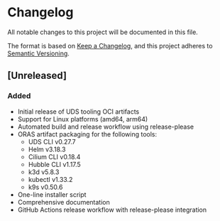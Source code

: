 # Changelog

All notable changes to this project will be documented in this file.

The format is based on [Keep a Changelog](https://keepachangelog.com/en/1.0.0/),
and this project adheres to [Semantic Versioning](https://semver.org/spec/v2.0.0.html).

## [Unreleased]

### Added

- Initial release of UDS tooling OCI artifacts
- Support for Linux platforms (amd64, arm64)
- Automated build and release workflow using release-please
- ORAS artifact packaging for the following tools:
  - UDS CLI v0.27.7
  - Helm v3.18.3
  - Cilium CLI v0.18.4
  - Hubble CLI v1.17.5
  - k3d v5.8.3
  - kubectl v1.33.2
  - k9s v0.50.6
- One-line installer script
- Comprehensive documentation
- GitHub Actions release workflow with release-please integration
